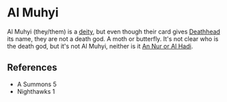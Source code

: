 # Al Muhyi
Al Muhyi (they/them) is a [deity](Culture/Gods.md), but even though their card gives [Deathhead](Culture/Deathhead.md) its name, they are not a death god. A moth or butterfly. It's not clear who is the death god, but it's not Al Muhyi, neither is it [An Nur or Al Hadi](Culture/Deity/An%20Nur%20and%20Al%20Hadi.md).

## References
- A Summons 5
- Nighthawks 1
